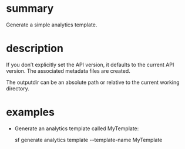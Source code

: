 # summary
  
Generate a simple analytics template.

# description

If you don’t explicitly set the API version, it defaults to the current API version. The associated metadata files are created.

The outputdir can be an absolute path or relative to the current working directory.

# examples

- Generate an analytics template called MyTemplate:

  sf generate analytics template --template-name MyTemplate
